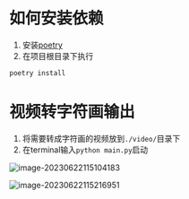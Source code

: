 # 如何安装依赖
1. 安装[poetry](https://python-poetry.org/docs/)
2. 在项目根目录下执行
```bash
poetry install
```

# 视频转字符画输出
1. 将需要转成字符画的视频放到`./video/`目录下
2. 在terminal输入`python main.py`启动

![image-20230622115104183](https://img.jing10.top/uPic/202306221151081687405868N8hFIO.png)

![image-20230622115216951](https://img.jing10.top/uPic/202306221152481687405968Phfjjn.png)